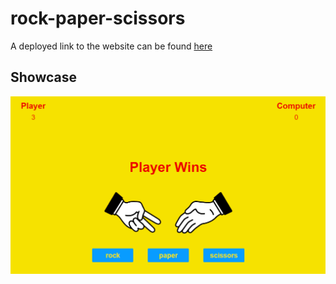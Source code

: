 # rock-paper-scissors


A deployed link to the website can be found [here](https://sherryrich.github.io/rock-paper-scissors/)

## Showcase
![Preview](https://github.com/sherryrich/rock-paper-scissors/blob/main/assets/rock_paper_scissors.PNG)